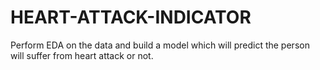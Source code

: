 # HEART-ATTACK-INDICATOR
Perform EDA on the data and build a model which will predict the person will suffer from heart attack or not.
